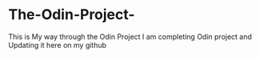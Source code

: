 # The-Odin-Project-

This is My way through the Odin Project I am completing Odin project and Updating it here on my github

